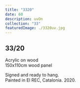 ```yaml
---
title: "3320"
date: 60
description: uvOn
collection: "33"
featuredImage: ./3320uv.jpg
---
```


## 33/20

Acrylic on wood<br/>
150x110cm wood panel

Signed and ready to hang.<br/>
Painted in El REC, Catalonia. 2020.